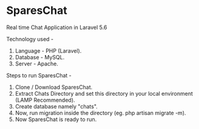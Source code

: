 # SparesChat
Real time Chat Application in Laravel 5.6

Technology used - 
1. Language - PHP (Laravel).
2. Database - MySQL.
3. Server   - Apache.

Steps to run SparesChat - 
1. Clone / Download SparesChat.
2. Extract Chats Directory and set this directory in your local environment (LAMP Recommended).
3. Create database namely "chats".
4. Now, run migration inside the directory (eg. php artisan migrate -m).
5. Now SparesChat is ready to run.
